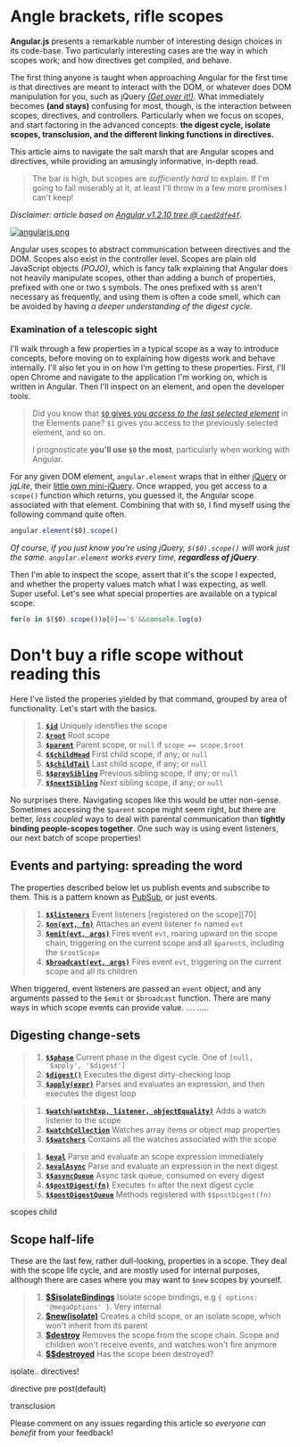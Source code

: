 # Angle brackets, rifle scopes

**Angular.js** presents a remarkable number of interesting design choices in its code-base. Two particularly interesting cases are the way in which scopes work; and how directives get compiled, and behave.

The first thing anyone is taught when approaching Angular for the first time is that directives are meant to interact with the DOM, or whatever does DOM manipulation for you, such as jQuery [_(Get over it!)_][1]. What immediately becomes **(and stays)** confusing for most, though, is the interaction between scopes, directives, and controllers. Particularly when we focus on scopes, and start factoring in the advanced concepts: **the digest cycle, isolate scopes, transclusion, and the different linking functions in directives.**

This article aims to navigate the salt marsh that are Angular scopes and directives, while providing an amusingly informative, in-depth read.

> The bar is high, but scopes are _sufficiently hard_ to explain. If I'm going to fail miserably at it, at least I'll throw in a few more promises I can't keep!

_Disclaimer: article based on [Angular v1.2.10 tree @ `caed2dfe4f`][2]._

  [1]: /2013/07/09/getting-over-jquery "Getting Over jQuery"
  [2]: https://github.com/angular/angular.js/tree/caed2dfe4feeac5d19ecea2dbb1456b7fde21e6d "Angular on GitHub"

[![angularjs.png][1]][2]

Angular uses scopes to abstract communication between directives and the DOM. Scopes also exist in the controller level. Scopes are plain old JavaScript objects _(POJO)_, which is fancy talk explaining that Angular does not heavily manipulate scopes, other than adding a bunch of properties, prefixed with one or two `$` symbols. The ones prefixed with `$$` aren't necessary as frequently, and using them is often a code smell, which can be avoided by having _a deeper understanding of the digest cycle_.

### Examination of a telescopic sight

I'll walk through a few properties in a typical scope as a way to introduce concepts, before moving on to explaining how digests work and behave internally. I'll also let you in on how I'm getting to these properties. First, I'll open Chrome and navigate to the application I'm working on, which is written in Angular. Then I'll inspect on an element, and open the developer tools.

> Did you know that [`$0` gives you _access to the last selected element_][3] in the Elements pane? `$1` gives you access to the previously selected element, and so on.
>
> I prognosticate **you'll use `$0` the most**, particularly when working with Angular.

For any given DOM element, `angular.element` wraps that in either [jQuery][4] or _jqLite_, their [little own mini-jQuery][5]. Once wrapped, you get access to a `scope()` function which returns, you guessed it, the Angular scope associated with that element. Combining that with `$0`, I find myself using the following command quite often.

```js
angular.element($0).scope()
```

_Of course, if you just know you're using jQuery, `$($0).scope()` will work just the same. `angular.element` works every time, **regardless of jQuery**._

Then I'm able to inspect the scope, assert that it's the scope I expected, and whether the property values match what I was expecting, as well. Super useful. Let's see what special properties are available on a typical scope.

```js
for(o in $($0).scope())o[0]=='$'&&console.log(o)
```

# Don't buy a rifle scope without reading this

Here I've listed the properies yielded by that command, grouped by area of functionality. Let's start with the basics.

> 1. [**`$id`**][7] Uniquely identifies the scope
> 1. [**`$root`**][8] Root scope
> 1. [**`$parent`**][9] Parent scope, or `null` if `scope == scope.$root`
> 1. [**`$$childHead`**][10] First child scope, if any; or `null`
> 1. [**`$$childTail`**][11] Last child scope, if any; or `null`
> 1. [**`$$prevSibling`**][12] Previous sibling scope, if any; or `null`
> 1. [**`$$nextSibling`**][13] Next sibling scope, if any; or `null`

No surprises there. Navigating scopes like this would be utter non-sense. Sometimes accessing the `$parent` scope might seem right, but there are better, _less coupled_ ways to deal with parental communication than **tightly binding people-scopes together**. One such way is using event listeners, our next batch of scope properties!

## Events and partying: spreading the word

The properties described below let us publish events and subscribe to them. This is a pattern known as [PubSub][14], or just events.

> 1. [**`$$listeners`**][15] Event listeners [registered on the scope][70]
> 1. [**`$on(evt, fn)`**][16] Attaches an event listener `fn` named `evt`
> 1. [**`$emit(evt, args)`**][17] Fires event `evt`, roaring upward on the scope chain, triggering on the current scope and all `$parent`s, including the `$rootScope`
> 1. [**`$broadcast(evt, args)`**][18] Fires event `evt`, triggering on the current scope and all its children

When triggered, event listeners are passed an `event` object, and any arguments passed to the `$emit` or `$broadcast` function. There are many ways in which scope events can provide value.
....
.....


## Digesting change-sets

> 1. [**`$$phase`**][19] Current phase in the digest cycle. One of `[null, '$apply', '$digest']`
> 1. [**`$digest()`**][20] Executes the digest dirty-checking loop
> 1. [**`$apply(expr)`**][21] Parses and evaluates an expression, and then executes the digest loop

> 1. [**`$watch(watchExp, listener, objectEquality)`**][22] Adds a watch listener to the scope
> 1. [**`$watchCollection`**][23] Watches array items or object map properties
> 1. [**`$$watchers`**][24] Contains all the watches associated with the scope

> 1. [**`$eval`**][25] Parse and evaluate an scope expression immediately
> 1. [**`$evalAsync`**][26] Parse and evaluate an expression in the next digest
> 1. [**`$$asyncQueue`**][27] Async task queue, consumed on every digest
> 1. [**`$$postDigest(fn)`**][28] Executes `fn` after the next digest cycle
> 1. [**`$$postDigestQueue`**][29] Methods registered with `$$postDigest(fn)`


scopes
child


## Scope half-life

These are the last few, rather dull-looking, properties in a scope. They deal with the scope life cycle, and are mostly used for internal purposes, although there are cases where you may want to `$new` scopes by yourself.

> 1. [**$$isolateBindings**][30] Isolate scope bindings, e.g `{ options: '@megaOptions' }`. Very internal
> 1. [**$new(isolate)**][31] Creates a child scope, or an isolate scope, which won't inherit from its parent
> 1. [**$destroy**][32] Removes the scope from the scope chain. Scope and children won't receive events, and watches won't fire anymore
> 1. [**$$destroyed**][33] Has the scope been destroyed?

isolate.. directives!

directive
pre
post(default)

transclusion





Please comment on any issues regarding this article so _everyone can benefit_ from your feedback!

  [1]: http://i.imgur.com/LSVpcm1.png
  [2]: http://angularjs.org/ "Angular.js"
  [3]: https://developers.google.com/chrome-developer-tools/docs/commandline-api#0_-_4 "Chrome Developer Tools CLI API Reference"
  [4]: http://jquery.com/ "jQuery - write less, do more."
  [5]: https://github.com/angular/angular.js/blob/caed2dfe4feeac5d19ecea2dbb1456b7fde21e6d/src/jqLite.js "jqLite - Angular on GitHub"
  [6]: http://docs.angularjs.org/api/ng.$rootScope.Scope "ng.$rootScope.Scope"
  [7]: https://github.com/angular/angular.js/blob/caed2dfe4feeac5d19ecea2dbb1456b7fde21e6d/src/ng/rootScope.js#L127 "Assigning a unique identifier to a scope - Angular on GitHub"
  [8]: https://github.com/angular/angular.js/blob/caed2dfe4feeac5d19ecea2dbb1456b7fde21e6d/src/ng/rootScope.js#L131 "Setting scope.$root - Angular on GitHub"
  [9]: https://github.com/angular/angular.js/blob/caed2dfe4feeac5d19ecea2dbb1456b7fde21e6d/src/ng/rootScope.js#L197 "Setting scope.$parent - Angular on GitHub"
  [10]: https://github.com/angular/angular.js/blob/caed2dfe4feeac5d19ecea2dbb1456b7fde21e6d/src/ng/rootScope.js#204 "Setting scope.$childHead - Angular on GitHub"
  [11]: https://github.com/angular/angular.js/blob/caed2dfe4feeac5d19ecea2dbb1456b7fde21e6d/src/ng/rootScope.js#202 "Setting scope.$childTail - Angular on GitHub"
  [12]: https://github.com/angular/angular.js/blob/caed2dfe4feeac5d19ecea2dbb1456b7fde21e6d/src/ng/rootScope.js#L199 "Setting scope.$prevSibling - Angular on GitHub"
  [13]: https://github.com/angular/angular.js/blob/caed2dfe4feeac5d19ecea2dbb1456b7fde21e6d/src/ng/rootScope.js#L201 "Setting scope.$nextSibling - Angular on GitHub"
  [14]: http://en.wikipedia.org/wiki/Publish%E2%80%93subscribe_pattern "Publish – Subscribe pattern on Wikipedia"
  [15]: https://github.com/angular/angular.js/blob/caed2dfe4feeac5d19ecea2dbb1456b7fde21e6d/src/ng/rootScope.js#L889 "Adding event $$listeners - Angular on GitHub"
  [16]: https://github.com/angular/angular.js/blob/caed2dfe4feeac5d19ecea2dbb1456b7fde21e6d/src/ng/rootScope.js#L886-L906 "Listening $on events - Angular on GitHub"
  [17]: https://github.com/angular/angular.js/blob/caed2dfe4feeac5d19ecea2dbb1456b7fde21e6d/src/ng/rootScope.js#L932-L975 "Spreading events upward with $emit - Angular on GitHub"
  [18]: https://github.com/angular/angular.js/blob/caed2dfe4feeac5d19ecea2dbb1456b7fde21e6d/src/ng/rootScope.js#L1000-L1048 "Spreading events downward with $broadcast - Angular on GitHub"
  [19]: https://github.com/angular/angular.js/blob/caed2dfe4feeac5d19ecea2dbb1456b7fde21e6d/src/ng/rootScope.js#L1056 "Digest phases - Angular on GitHub"
  [20]: https://github.com/angular/angular.js/blob/caed2dfe4feeac5d19ecea2dbb1456b7fde21e6d/src/ng/rootScope.js#L549 "scope.$digest method - Angular on GitHub"
  [21]: https://github.com/angular/angular.js/blob/caed2dfe4feeac5d19ecea2dbb1456b7fde21e6d/src/ng/rootScope.js#L842-L857 "scope.$apply method - Angular on GitHub"
  [22]: https://github.com/angular/angular.js/blob/caed2dfe4feeac5d19ecea2dbb1456b7fde21e6d/src/ng/rootScope.js#L319 "scope.$watch method - Angular on GitHub"
  [23]: https://github.com/angular/angular.js/blob/caed2dfe4feeac5d19ecea2dbb1456b7fde21e6d/src/ng/rootScope.js#L415 "scope.$watchCollection method - Angular on GitHub"
  [24]: https://github.com/angular/angular.js/blob/caed2dfe4feeac5d19ecea2dbb1456b7fde21e6d/src/ng/rootScope.js#L352 "scope.$$watchers method - Angular on GitHub"
  [25]: https://github.com/angular/angular.js/blob/caed2dfe4feeac5d19ecea2dbb1456b7fde21e6d/src/ng/rootScope.js#L744 "scope.$eval method - Angular on GitHub"
  [26]: https://github.com/angular/angular.js/blob/caed2dfe4feeac5d19ecea2dbb1456b7fde21e6d/src/ng/rootScope.js#L778 "scope.$evalAsync method - Angular on GitHub"
  [27]: https://github.com/angular/angular.js/blob/caed2dfe4feeac5d19ecea2dbb1456b7fde21e6d/src/ng/rootScope.js#L568-L577 "Digest async queue - Angular on GitHub"
  [28]: https://github.com/angular/angular.js/blob/caed2dfe4feeac5d19ecea2dbb1456b7fde21e6d/src/ng/rootScope.js#L792 "$$postDigest method - Angular on GitHub"
  [29]: https://github.com/angular/angular.js/blob/caed2dfe4feeac5d19ecea2dbb1456b7fde21e6d/src/ng/rootScope.js#L793 "The $$postDigest queue - Angular on GitHub"
  [30]: https://github.com/angular/angular.js/blob/caed2dfe4feeac5d19ecea2dbb1456b7fde21e6d/src/ng/compile.js#L1412 "Assigning isolate bindings - Angular on GitHub"
  [31]: https://github.com/angular/angular.js/blob/caed2dfe4feeac5d19ecea2dbb1456b7fde21e6d/src/ng/rootScope.js#L176 "scope.$new - Angular on GitHub"
  [32]: https://github.com/angular/angular.js/blob/caed2dfe4feeac5d19ecea2dbb1456b7fde21e6d/src/ng/rootScope.js#L693 "scope.$destroy - Angular on GitHub"
  [33]: https://github.com/angular/angular.js/blob/caed2dfe4feeac5d19ecea2dbb1456b7fde21e6d/src/ng/rootScope.js#L699 "scope.$$destroyed - Angular on GitHub"


